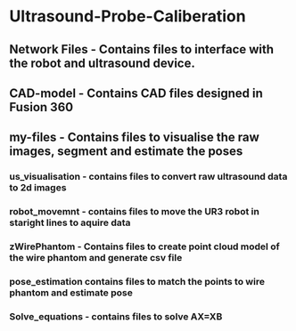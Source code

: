 # Ultrasound-Probe-Caliberation

## Network Files - Contains files to interface with the robot and ultrasound device.

## CAD-model - Contains CAD files designed in Fusion 360 

## my-files -  Contains files to visualise the raw images, segment and estimate the poses

### us_visualisation - contains files to convert raw ultrasound data to 2d images 

### robot_movemnt  - contains files to move the UR3 robot in staright lines to aquire data 

### zWirePhantom - Contains files to create point cloud model of the wire phantom and generate csv file 

### pose_estimation contains files to match the points to wire phantom and estimate pose 

### Solve_equations - contains files to solve AX=XB




   
